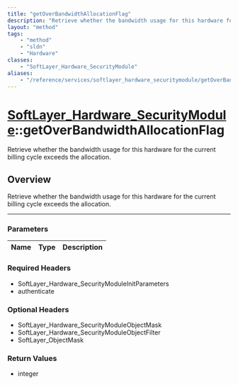 ```yaml
---
title: "getOverBandwidthAllocationFlag"
description: "Retrieve whether the bandwidth usage for this hardware for the current billing cycle exceeds the allocation."
layout: "method"
tags:
    - "method"
    - "sldn"
    - "Hardware"
classes:
    - "SoftLayer_Hardware_SecurityModule"
aliases:
    - "/reference/services/softlayer_hardware_securitymodule/getOverBandwidthAllocationFlag"
---
```

# [SoftLayer_Hardware_SecurityModule](/reference/services/SoftLayer_Hardware_SecurityModule)::getOverBandwidthAllocationFlag


Retrieve whether the bandwidth usage for this hardware for the current billing cycle exceeds the allocation.


## Overview 
Retrieve whether the bandwidth usage for this hardware for the current billing cycle exceeds the allocation.

-----

### Parameters 
|Name | Type | Description |
| --- | --- | --- |


### Required Headers
* SoftLayer_Hardware_SecurityModuleInitParameters
* authenticate


### Optional Headers
* SoftLayer_Hardware_SecurityModuleObjectMask
* SoftLayer_Hardware_SecurityModuleObjectFilter
* SoftLayer_ObjectMask

### Return Values
* integer




